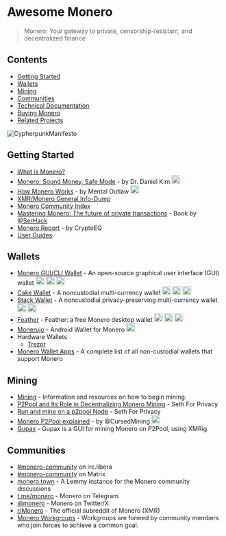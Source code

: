 # Awesome Monero

> Monero: Your gateway to private, censorship-resistant, and decentralized finance

## Contents
- [Getting Started](#getting-started)
- [Wallets](#wallets)
- [Mining](#mining)
- [Communities](#communities)
- [Technical Documentation](#technical-documentation)
- [Buying Monero](#buying-monero)
- [Related Projects](#related-projects)
  
![CypherpunkManifesto](https://github.com/PrivOci/awesome-monero/assets/74867724/97867f5b-f929-476d-9b12-2cdaa8a4e83b)

## Getting Started
* [What is Monero?](https://web.getmonero.org/get-started/what-is-monero)
* [Monero: Sound Money, Safe Mode](https://www.youtube.com/watch?v=wq6w03E2DS4) - by Dr. Daniel Kim
  <img src="https://github.com/PrivOci/awesome-monero/assets/74867724/f769b96a-8b95-4ce9-b87d-41669d03558b" width="20" height="20">
* [How Monero Works](https://www.youtube.com/watch?v=QrHsFZBab4U) - by Mental Outlaw
  <img src="https://github.com/PrivOci/awesome-monero/assets/74867724/f769b96a-8b95-4ce9-b87d-41669d03558b" width="20" height="20">
* [XMR/Monero General Info-Dump](https://moneroinfodump.neocities.org/)
* [Monero Community Index](https://monerocommunityindex.neocities.org/)
* [Mastering Monero: The future of private transactions](https://masteringmonero.com/) - Book by [@SerHack](https://serhack.me/)
* [Monero Report](https://www.cryptoeq.io/corereports/monero-abridged) - by CryptoEQ
* [User Guides](https://web.getmonero.org/resources/user-guides/)

## Wallets
* [Monero GUI/CLI Wallet](https://www.getmonero.org/downloads/) - An open-source graphical user interface (GUI) wallet
  <img src="https://github.com/PrivOci/awesome-monero/assets/74867724/9ee0b9ba-fbe0-4a4f-849d-3bacc7d8cfb8" width="20" height="20">
  <img src="https://github.com/PrivOci/awesome-monero/assets/74867724/48feb5b7-680a-42e1-b27b-4746b2a06a90" width="20" height="20">
  <img src="https://github.com/PrivOci/awesome-monero/assets/74867724/c71fe247-1348-49f0-af6b-9441600c6dfc" width="20" height="20">
* [Cake Wallet](https://cakewallet.com/) - A noncustodial multi-currency wallet
  <img src="https://github.com/PrivOci/awesome-monero/assets/74867724/9ee0b9ba-fbe0-4a4f-849d-3bacc7d8cfb8" width="20" height="20">
  <img src="https://github.com/PrivOci/awesome-monero/assets/74867724/eb72760d-6f2e-4535-bc86-ed969677614b" width="20" height="20">
  <img src="https://github.com/PrivOci/awesome-monero/assets/74867724/a9a34741-c56a-4edc-8a0d-51253f7e56af" width="20" height="20">
* [Stack Wallet](https://stackwallet.com/) - A noncustodial privacy-preserving multi-currency wallet
  <img src="https://github.com/PrivOci/awesome-monero/assets/74867724/eb72760d-6f2e-4535-bc86-ed969677614b" width="20" height="20">
  <img src="https://github.com/PrivOci/awesome-monero/assets/74867724/a9a34741-c56a-4edc-8a0d-51253f7e56af" width="20" height="20">
* [Feather](https://featherwallet.org) - Feather: a free Monero desktop wallet
  <img src="https://github.com/PrivOci/awesome-monero/assets/74867724/9ee0b9ba-fbe0-4a4f-849d-3bacc7d8cfb8" width="20" height="20">
  <img src="https://github.com/PrivOci/awesome-monero/assets/74867724/48feb5b7-680a-42e1-b27b-4746b2a06a90" width="20" height="20">
  <img src="https://github.com/PrivOci/awesome-monero/assets/74867724/c71fe247-1348-49f0-af6b-9441600c6dfc" width="20" height="20">
* [Monerujo](https://www.monerujo.io/) - Android Wallet for Monero
  <img src="https://github.com/PrivOci/awesome-monero/assets/74867724/eb72760d-6f2e-4535-bc86-ed969677614b" width="20" height="20">
* Hardware Wallets
  * [Trezor](https://trezor.io/learn/a/monero-xmr-on-trezor-model-t)
* [Monero Wallet Apps](https://github.com/seraphis-migration/strategy/wiki/Monero-Wallet-Apps) -  A complete list of all non-custodial wallets that support Monero

## Mining
* [Mining](https://web.getmonero.org/get-started/mining/) - Information and resources on how to begin mining.
* [P2Pool and Its Role in Decentralizing Monero Mining](https://localmonero.co/knowledge/p2pool-decentralizing-monero-mining?language=en) - Seth For Privacy
* [Run and mine on a p2pool Node](https://sethforprivacy.com/guides/run-a-p2pool-node/) - Seth For Privacy
* [Monero P2Pool explained](https://www.youtube.com/watch?v=nX43sATFGqI) - by @CursedMining
  <img src="https://github.com/PrivOci/awesome-monero/assets/74867724/f769b96a-8b95-4ce9-b87d-41669d03558b" width="20" height="20"> 
* [Gupax](https://github.com/hinto-janai/gupax) - Gupax is a GUI for mining Monero on P2Pool, using XMRig

## Communities
* [#monero-community](https://libera.chat) on irc.libera
* [#monero-community](https://matrix.to/#/#monero-community:monero.social?via=matrix.org&via=monero.social) on Matrix
* [monero.town](https://monero.town/) - A Lemmy instance for the Monero community discussions
* [t.me/monero](https://telegram.me/monero) - Monero on Telegram
* [@monero](https://twitter.com/monero) - Monero on Twitter/X
* [r/Monero](https://www.reddit.com/r/Monero/) - The official subreddit of Monero (XMR)
* [Monero Workgroups](https://www.getmonero.org/community/workgroups/) - Workgroups are formed by community members who join forces to achieve a common goal. 

